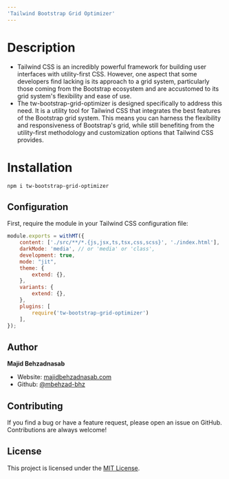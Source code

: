 ```yaml
---
'Tailwind Bootstrap Grid Optimizer'
---
```




# Description

- Tailwind CSS is an incredibly powerful framework for building user interfaces with utility-first CSS. However, one aspect that some developers find lacking is its approach to a grid system, particularly those coming from the Bootstrap ecosystem and are accustomed to its grid system's flexibility and ease of use. 
- The tw-bootstrap-grid-optimizer is designed specifically to address this need. It is a utility tool for Tailwind CSS that integrates the best features of the Bootstrap grid system. This means you can harness the flexibility and responsiveness of Bootstrap's grid, while still benefiting from the utility-first methodology and customization options that Tailwind CSS provides.

# Installation
```
npm i tw-bootstrap-grid-optimizer
```

## Configuration

First, require the module in your Tailwind CSS configuration file:

```javascript
module.exports = withMT({
    content: ['./src/**/*.{js,jsx,ts,tsx,css,scss}', './index.html'],
    darkMode: 'media', // or 'media' or 'class',
    development: true,
    mode: "jit",
    theme: {
        extend: {},
    },
    variants: {
        extend: {},
    },
    plugins: [
        require('tw-bootstrap-grid-optimizer')
    ],
});
```

## Author

**Majid Behzadnasab**

- Website: [majidbehzadnasab.com](https://majidbehzadnasab.com/)
- Github: [@mbehzad-bhz](https://github.com/mbehzad-bhz)


## Contributing

If you find a bug or have a feature request, please open an issue on GitHub. Contributions are always welcome!

## License

This project is licensed under the [MIT License](./LICENSE).